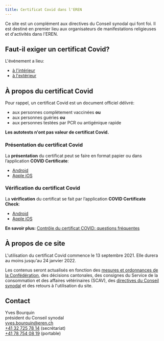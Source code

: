 ```yaml
---
title: Certificat Covid dans l'EREN
---
```


Ce site est un complément aux directives du Conseil synodal qui font foi.
Il est destiné en premier lieu aux organisateurs de manifestations religieuses et d'activités dans l'EREN.

## Faut-il exiger un certificat Covid?

L'événement a lieu:

- [à l'intérieur](/interieur/)
- [à l'extérieur](/exterieur/)

## À propos du certificat Covid

Pour rappel, un certificat Covid est un document officiel délivré:

- aux personnes complètement vaccinées **ou**
- aux personnes guéries **ou**
- aux personnes testées par PCR ou antigénique rapide

**Les autotests n'ont pas valeur de certificat Covid.**

### Présentation du certificat Covid

La **présentation** du certificat peut se faire en format papier ou dans l’application **COVID Certificate**:

- [Android](https://play.google.com/store/apps/details?id=ch.admin.bag.covidcertificate.wallet&hl=fr_CH&gl=US)
- [Apple iOS](https://apps.apple.com/us/app/covid-certificate/id1565917320)

### Vérification du certificat Covid

La **vérification** du certificat se fait par l’application **COVID Certificate Check**:

- [Android](https://play.google.com/store/apps/details?id=ch.admin.bag.covidcertificate.verifier&hl=fr_CH&gl=US)
- [Apple iOS](https://apps.apple.com/ch/app/covid-certificate-check/id1565917510)

**En savoir plus:** [Contrôle du certificat COVID: questions fréquentes](https://www.newsd.admin.ch/newsd/message/attachments/68148.pdf)

## À propos de ce site

L'utilisation du certificat Covid commence le 13 septembre 2021. 
Elle durera au moins jusqu'au 24 janvier 2022.

Les contenus seront actualisés en fonction des [mesures et ordonnances de la Confédération](https://www.bag.admin.ch/bag/fr/home/krankheiten/ausbrueche-epidemien-pandemien/aktuelle-ausbrueche-epidemien/novel-cov/massnahmen-des-bundes.html), des décisions cantonales, des consignes du Service de la consommation et des affaires vétérinaires (SCAV), des [directives du Conseil synodal](https://www.eren.ch/coronavirus/) et des retours à l'utilisation du site.

## Contact

Yves Bourquin  
président du Conseil synodal  
[yves.bourquin@eren.ch](mailto:yves.bourquin@eren.ch)  
[+41 32 725 78 14](tel:+41327257814) (secrétariat)  
[+41 78 754 08 19](tel:+41787540819) (portable)  